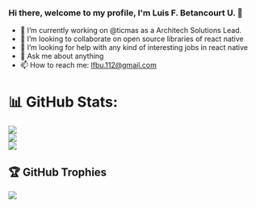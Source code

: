 ### Hi there, welcome to my profile, I'm Luis F. Betancourt U. 👋

<!--
**unfernandito/unfernandito** is a ✨ _special_ ✨ repository because its `README.md` (this file) appears on your GitHub profile.

Here are some ideas to get you started:

- 🔭 I’m currently working on ...
- 🌱 I’m currently learning ...
- 👯 I’m looking to collaborate on ...
- 🤔 I’m looking for help with ...
- 💬 Ask me about ...
- 📫 How to reach me: ...
- 😄 Pronouns: ...
- ⚡ Fun fact: ...
-->

- 🔭 I’m currently working on @ticmas as a Architech Solutions Lead.
- 👯 I’m looking to collaborate on open source libraries of react native
- 🤔 I’m looking for help with any kind of interesting jobs in react native
- 💬 Ask me about anything
- 📫 How to reach me: lfbu.112@gmail.com

# 📊 GitHub Stats:
![](https://github-readme-stats.vercel.app/api?username=unfernandito&theme=bear&hide_border=true&include_all_commits=true&count_private=false)<br/>
![](https://github-readme-streak-stats.herokuapp.com/?user=unfernandito&theme=bear&hide_border=true)<br/>
![](https://github-readme-stats.vercel.app/api/top-langs/?username=unfernandito&theme=bear&hide_border=true&include_all_commits=true&count_private=false&layout=compact)

## 🏆 GitHub Trophies
![](https://github-profile-trophy.vercel.app/?username=unfernandito&theme=radical&no-frame=true&no-bg=true&margin-w=4)
